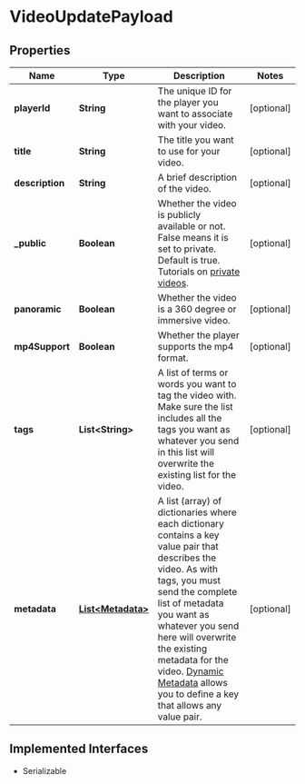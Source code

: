 

# VideoUpdatePayload

## Properties

Name | Type | Description | Notes
------------ | ------------- | ------------- | -------------
**playerId** | **String** | The unique ID for the player you want to associate with your video. |  [optional]
**title** | **String** | The title you want to use for your video. |  [optional]
**description** | **String** | A brief description of the video. |  [optional]
**_public** | **Boolean** | Whether the video is publicly available or not. False means it is set to private. Default is true. Tutorials on [private videos](https://api.video/blog/endpoints/private-videos/). |  [optional]
**panoramic** | **Boolean** | Whether the video is a 360 degree or immersive video. |  [optional]
**mp4Support** | **Boolean** | Whether the player supports the mp4 format. |  [optional]
**tags** | **List&lt;String&gt;** | A list of terms or words you want to tag the video with. Make sure the list includes all the tags you want as whatever you send in this list will overwrite the existing list for the video. |  [optional]
**metadata** | [**List&lt;Metadata&gt;**](Metadata.md) | A list (array) of dictionaries where each dictionary contains a key value pair that describes the video. As with tags, you must send the complete list of metadata you want as whatever you send here will overwrite the existing metadata for the video. [Dynamic Metadata](https://api.video/blog/endpoints/dynamic-metadata/) allows you to define a key that allows any value pair. |  [optional]


## Implemented Interfaces

* Serializable


